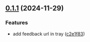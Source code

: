 ## [0.1.1](https://github.com/showlotus/NeedClipboard/compare/0.1.0...0.1.1) (2024-11-29)


### Features

* add feedback url in tray ([c2e1f83](https://github.com/showlotus/NeedClipboard/commit/c2e1f83e31222106b3d6c901a3ea42da0304726d))



